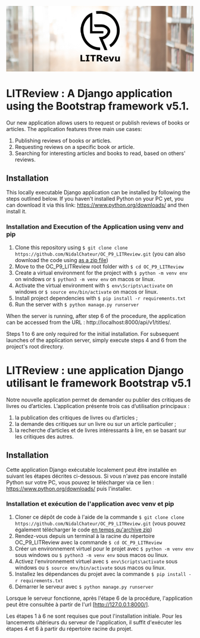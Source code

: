 <p align="center">
  <img src="./icon.jpg" alt="Image Description">
</p>


# LITReview : A Django application using the Bootstrap framework v5.1.


Our new application allows users to request or publish reviews of books or articles. The application features three main use cases:

1. Publishing reviews of books or articles.
2. Requesting reviews on a specific book or article.
3. Searching for interesting articles and books to read, based on others' reviews.

## Installation

This locally executable Django application can be installed by following the steps outlined below. If you haven't installed Python on your PC yet, you can download it via this link: https://www.python.org/downloads/ and then install it.


### Installation and Execution of the Application using venv and pip

1. Clone this repository using `$ git clone clone https://github.com/NidalChateur/OC_P9_LITReview.git` (you can also download the code using [as a zip file](https://github.com/NidalChateur/OC_P9_LITReview/archive/refs/heads/main.zip))
2. Move to the OC_P9_LITReview root folder with `$ cd OC_P9_LITReview`
3. Create a virtual environment for the project with `$ python -m venv env` on windows or `$ python3 -m venv env` on macos or linux.
4. Activate the virtual environment with `$ env\Scripts\activate` on windows or `$ source env/bin/activate` on macos or linux.
5. Install project dependencies with `$ pip install -r requirements.txt`
6. Run the server with `$ python manage.py runserver`

When the server is running, after step 6 of the procedure, the application can be accessed from the URL : http://localhost:8000/api/v1/titles/.

Steps 1 to 6 are only required for the initial installation. For subsequent launches of the application server, simply execute steps 4 and 6 from the project's root directory.


# LITReview : une application Django utilisant le framework Bootstrap v5.1

Notre nouvelle application permet de demander ou publier des critiques de livres ou d’articles. L’application présente trois cas d’utilisation principaux :

1. la publication des critiques de livres ou d’articles ;
2. la demande des critiques sur un livre ou sur un article particulier ;
3. la recherche d’articles et de livres intéressants à lire, en se basant sur les critiques des autres.

## Installation

Cette application Django exécutable localement peut être installée en suivant les étapes décrites ci-dessous. Si vous n'avez pas encore installé Python sur votre PC, vous pouvez le télécharger via ce lien : https://www.python.org/downloads/ puis l'installer.

### Installation et exécution de l'application avec venv et pip

1. Cloner ce dépôt de code à l'aide de la commande `$ git clone clone https://github.com/NidalChateur/OC_P9_LITReview.git` (vous pouvez également télécharger le code [en temps qu'archive zip](https://github.com/NidalChateur/OC_P9_LITReview/archive/refs/heads/main.zip))
2. Rendez-vous depuis un terminal à la racine du répertoire OC_P9_LITReview avec la commande `$ cd OC_P9_LITReview`
3. Créer un environnement virtuel pour le projet avec `$ python -m venv env` sous windows ou `$ python3 -m venv env` sous macos ou linux.
4. Activez l'environnement virtuel avec `$ env\Scripts\activate` sous windows ou `$ source env/bin/activate` sous macos ou linux.
5. Installez les dépendances du projet avec la commande `$ pip install -r requirements.txt`
6. Démarrer le serveur avec `$ python manage.py runserver`

Lorsque le serveur fonctionne, après l'étape 6 de la procédure, l'application peut être consultée à partir de l'url [http://127.0.0.1:8000/].

Les étapes 1 à 6 ne sont requises que pout l'installation initiale. Pour les lancements ultérieurs du serveur de l'application, il suffit d'exécuter les étapes 4 et 6 à partir du répertoire racine du projet.
